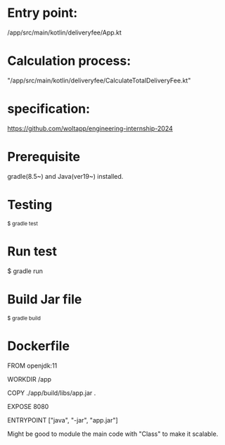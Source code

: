 # Entry point: 
/app/src/main/kotlin/deliveryfee/App.kt
# Calculation process:
"/app/src/main/kotlin/deliveryfee/CalculateTotalDeliveryFee.kt"

# specification:
https://github.com/woltapp/engineering-internship-2024

# Prerequisite
gradle(8.5~) and Java(ver19~) installed.

# Testing
<sub>$ gradle test</sub>

# Run test
$ gradle run</sub>

# Build Jar file
<sub>$ gradle build</sub>

# Dockerfile

FROM openjdk:11

WORKDIR /app

COPY ./app/build/libs/app.jar .

EXPOSE 8080

ENTRYPOINT ["java", "-jar", "app.jar"]

Might be good to module the main code with "Class" to make it scalable.

